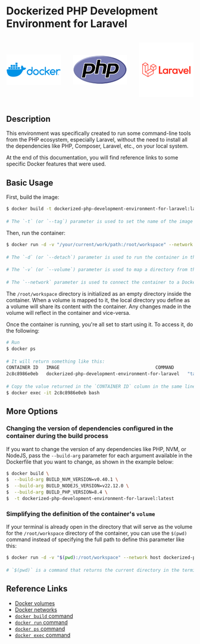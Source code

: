 # Dockerized PHP Development Environment for Laravel

<div style="display: flex; justify-content: center; align-items: center; gap: 32px">
  <p align="center">
    <img src="./assets/docker-logo.png" width="200" />
  </p>
  <p align="center">
    <img src="./assets/php-logo.png" width="200" />
  </p>
  <p align="center">
    <img src="./assets/laravel-logo.png" width="200" />
  </p>
</div>

## Description

This environment was specifically created to run some command-line tools from the PHP ecosystem, especially Laravel, without the need to install all the dependencies like PHP, Composer, Laravel, etc., on your local system.

At the end of this documentation, you will find reference links to some specific Docker features that were used.

## Basic Usage

First, build the image:
```sh
$ docker build -t dockerized-php-development-environment-for-laravel:latest .

# The `-t` (or `--tag`) parameter is used to set the name of the image to be created and optionally add a tag to it. In this case, the image name is "dockerized-php-development-environment-for-laravel" and the tag is "latest".
```

Then, run the container:
```sh
$ docker run -d -v "/your/current/work/path:/root/workspace" --network host dockerized-php-development-environment-for-laravel

# The `-d` (or `--detach`) parameter is used to run the container in the background. If it's not specified, your terminal will display the container's logs while it is running.

# The `-v` (or `--volume`) parameter is used to map a directory from the host system (in this case, `/your/current/work/path`) into the container (at `/root`). This allows files from the local directory to be accessed and modified by the container, ensuring changes made inside the container are reflected on the host system.

# The `--network` parameter is used to connect the container to a Docker virtual network, allowing communication between containers or between the containers and the host machine. In this case, we are connecting the container to the default `host` network, which allows the container to access the local network (localhost) of the host machine. This facilitates communication, for example, with databases running on the host machine.
```

The `/root/workspace` directory is initialized as an empty directory inside the container. When a volume is mapped to it, the local directory you define as a volume will share its content with the container. Any changes made in the volume will reflect in the container and vice-versa.

Once the container is running, you're all set to start using it. To access it, do the following:
```sh
# Run
$ docker ps

# It will return something like this:
CONTAINER ID   IMAGE                                    COMMAND               CREATED         STATUS         PORTS     NAMES
2c8c8986e0eb   dockerized-php-development-environment-for-laravel   "tail -f /dev/null"   7 seconds ago   Up 6 seconds             peaceful_napier

# Copy the value returned in the `CONTAINER ID` column in the same line where the `IMAGE` column is named `dockerized-php-development-environment-for-laravel` and use it like in the example below
$ docker exec -it 2c8c8986e0eb bash
```

## More Options

### Changing the version of dependencies configured in the container during the build process

If you want to change the version of any dependencies like PHP, NVM, or NodeJS, pass the `--build-arg` parameter for each argument available in the Dockerfile that you want to change, as shown in the example below:

```sh
$ docker build \
$  --build-arg BUILD_NVM_VERSION=v0.40.1 \
$  --build-arg BUILD_NODEJS_VERSION=v22.12.0 \
$  --build-arg BUILD_PHP_VERSION=8.4 \
$  -t dockerized-php-development-environment-for-laravel:latest
```

### Simplifying the definition of the container's `volume`

If your terminal is already open in the directory that will serve as the volume for the `/root/workspace` directory of the container, you can use the `$(pwd)` command instead of specifying the full path to define this parameter like this:

```sh
$ docker run -d -v "$(pwd):/root/workspace" --network host dockerized-php-development-environment-for-laravel

# `$(pwd)` is a command that returns the current directory in the terminal. This is useful when you want to mount the directory you're working in directly into the container, ensuring that changes made locally are reflected inside the container environment.
```

## Reference Links

- [Docker volumes](https://docs.docker.com/engine/storage/volumes/)
- [Docker networks](https://docs.docker.com/engine/network/)
- [`docker build` command](https://docs.docker.com/reference/cli/docker/build-legacy/)
- [`docker run` command](https://docs.docker.com/reference/cli/docker/container/run/)
- [`docker ps` command](https://docs.docker.com/reference/cli/docker/container/ls/)
- [`docker exec` command](https://docs.docker.com/reference/cli/docker/container/exec/)
